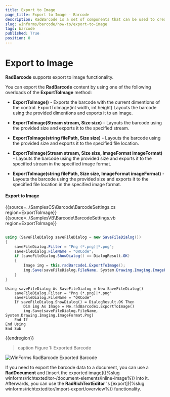 ```yaml
---
title: Export to Image
page_title: Export to Image - Barcode
description: RadBarcode is a set of components that can be used to create, show and read barcodes. 
slug: winforms/barcode/how-to/export-to-image 
tags: barcode
published: True
position: 0 
---
```


# Export to Image

 **RadBarcode** supports export to image functionality.

You can export the **RadBarcode** content by using one of the following overloads of the **ExportToImage** method:

* **ExportToImage()** - Exports the barcode with the current dimentions of the control.
ExportToImage(int width, int height) 	Layouts the barcode using the provided dimentions and exports it to an image.

* **ExportToImage(Stream stream, Size size)** - Layouts the barcode using the provided size and exports it to the specified stream.

* **ExportToImage(string filePath, Size size)** - Layouts the barcode using the provided size and exports it to the specified file location.

* **ExportToImage(Stream stream, Size size, ImageFormat imageFormat)** - Layouts the barcode using the provided size and exports it to the specified stream in the specified image format.

* **ExportToImage(string filePath, Size size, ImageFormat imageFormat)** - Layouts the barcode using the provided size and exports it to the specified file location in the specified image format.

#### Export to Image

{{source=..\SamplesCS\Barcode\BarcodeSettings.cs region=ExportToImage}} 
{{source=..\SamplesVB\Barcode\BarcodeSettings.vb region=ExportToImage}} 

````C#
            
using (SaveFileDialog saveFileDialog = new SaveFileDialog())
{
    saveFileDialog.Filter = "Png (*.png)|*.png";
    saveFileDialog.FileName = "QRCode";
    if (saveFileDialog.ShowDialog() == DialogResult.OK)
    {
        Image img = this.radBarcode1.ExportToImage();
        img.Save(saveFileDialog.FileName, System.Drawing.Imaging.ImageFormat.Png);
    }
}

````
````VB.NET
Using saveFileDialog As SaveFileDialog = New SaveFileDialog()
    saveFileDialog.Filter = "Png (*.png)|*.png"
    saveFileDialog.FileName = "QRCode"
    If saveFileDialog.ShowDialog() = DialogResult.OK Then
        Dim img As Image = Me.radBarcode1.ExportToImage()
        img.Save(saveFileDialog.FileName, System.Drawing.Imaging.ImageFormat.Png)
    End If
End Using
End Sub

````

{{endregion}} 

>caption Figure 1: Exported Barcode

![WinForms RadBarcode Exported Barcode](images/barcode-how-to-export-to-image001.png)

If you need to export the barcode data to a document, you can use a __RadDocument__ and [insert the exported image]({%slug winforms/richtexteditor-/document-elements/inline-image%}) into it. Afterwards, you can use the __RadRichTextEditor__ 's [export]({%slug winforms/richtexteditor/import-export/overview%}) functionality.

 
        
